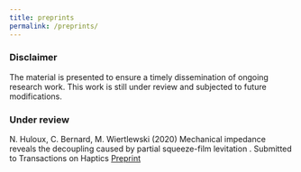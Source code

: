 ```yaml
---
title: preprints
permalink: /preprints/
---
```


### Disclaimer

The material is presented to ensure a timely dissemination of ongoing research work. This work is still under review and subjected to future modifications.

### Under review



N. Huloux, C. Bernard, M. Wiertlewski (2020) Mechanical impedance reveals the decoupling caused by partial squeeze-film levitation . Submitted to Transactions on Haptics [Preprint](pdf/pub/preprints-NH-CB-MW-2020.pdf)
